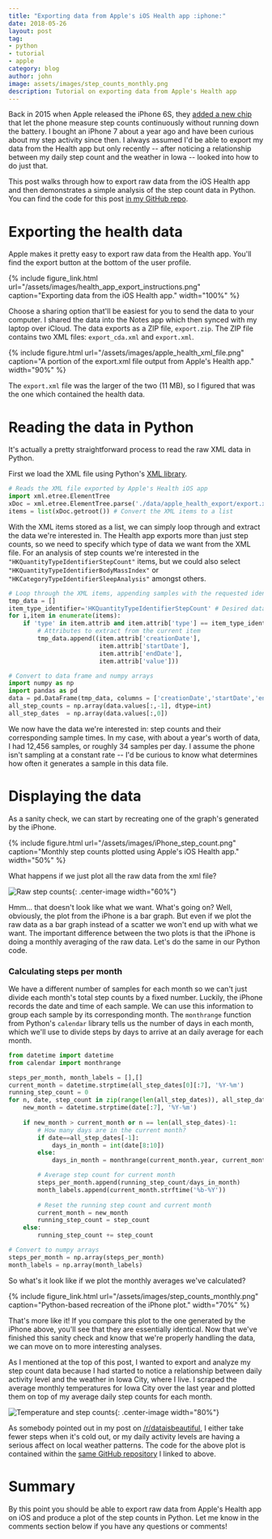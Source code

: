 ```yaml
---
title: "Exporting data from Apple's iOS Health app :iphone:"
date: 2018-05-26
layout: post
tag:
- python
- tutorial
- apple
category: blog
author: john
image: assets/images/step_counts_monthly.png
description: Tutorial on exporting data from Apple's Health app
---
```


Back in 2015 when Apple released the iPhone 6S, they [added a new chip](https://appleinsider.com/articles/15/09/10/apples-efficient-m9-coprocessor-will-let-your-iphone-6s-track-pace-make-hey-siri-always-on) that let the phone measure step counts continuously without running down the battery. I bought an iPhone 7 about a year ago and have been curious about my step activity since then. I always assumed I'd be able to export my data from the Health app but only recently -- after noticing a relationship between my daily step count and the weather in Iowa -- looked into how to do just that.

This post walks through how to export raw data from the iOS Health app and then demonstrates a simple analysis of the step count data in Python. You can find the code for this post [in my GitHub repo](https://github.com/johnwmillr/WeatherStepCount).

# Exporting the health data

Apple makes it pretty easy to export raw data from the Health app. You'll find the export button at the bottom of the user profile.

{% include figure_link.html url="/assets/images/health_app_export_instructions.png" caption="Exporting data from the iOS Health app." width="100%" %}

Choose a sharing option that'll be easiest for you to send the data to your computer. I shared the data into the Notes app which then synced with my laptop over iCloud. The data exports as a ZIP file, `export.zip`. The ZIP file contains two XML files: `export_cda.xml` and `export.xml`. 

{% include figure.html url="/assets/images/apple_health_xml_file.png" caption="A portion of the export.xml file output from Apple's Health app." width="90%" %}

The `export.xml` file was the larger of the two (11 MB), so I figured that was the one which contained the health data.

# Reading the data in Python

It's actually a pretty straightforward process to read the raw XML data in Python.

First we load the XML file using Python's [XML library](https://docs.python.org/3/library/xml.html).

```python
# Reads the XML file exported by Apple's Health iOS app
import xml.etree.ElementTree
xDoc = xml.etree.ElementTree.parse('./data/apple_health_export/export.xml')
items = list(xDoc.getroot()) # Convert the XML items to a list
```

With the XML items stored as a list, we can simply loop through and extract the data we're interested in. The Health app exports more than just step counts, so we need to specify which type of data we want from the XML file. For an analysis of step counts we're interested in the `"HKQuantityTypeIdentifierStepCount"` items, but we could also select `"HKQuantityTypeIdentifierBodyMassIndex"` or `"HKCategoryTypeIdentifierSleepAnalysis"` amongst others.

```python
# Loop through the XML items, appending samples with the requested identifier
tmp_data = []
item_type_identifier='HKQuantityTypeIdentifierStepCount' # Desired data type
for i,item in enumerate(items):
    if 'type' in item.attrib and item.attrib['type'] == item_type_identifier:        
        # Attributes to extract from the current item
        tmp_data.append((item.attrib['creationDate'],
                         item.attrib['startDate'],
                         item.attrib['endDate'],
                         item.attrib['value']))

# Convert to data frame and numpy arrays
import numpy as np
import pandas as pd
data = pd.DataFrame(tmp_data, columns = ['creationDate','startDate','endDate','value'])
all_step_counts = np.array(data.values[:,-1], dtype=int)
all_step_dates  = np.array(data.values[:,0])
```

We now have the data we're interested in: step counts and their corresponding sample times. In my case, with about a year's worth of data, I had 12,456 samples, or roughly 34 samples per day. I assume the phone isn't sampling at a constant rate -- I'd be curious to know what determines how often it generates a sample in this data file.

# Displaying the data

As a sanity check, we can start by recreating one of the graph's generated by the iPhone.

{% include figure.html url="/assets/images/iPhone_step_count.png" caption="Monthly step counts plotted using Apple's iOS Health app." width="50%" %}

What happens if we just plot all the raw data from the xml file?

![Raw step counts]({{site.url}}/assets/images/step_counts_raw.png){: .center-image width="60%"}

Hmm... that doesn't look like what we want. What's going on? Well, obviously, the plot from the iPhone is a bar graph. But even if we plot the raw data as a bar graph instead of a scatter we won't end up with what we want. The important difference between the two plots is that the iPhone is doing a monthly averaging of the raw data. Let's do the same in our Python code.

### Calculating steps per month

We have a different number of samples for each month so we can't just divide each month's total step counts by a fixed number. Luckily, the iPhone records the date and time of each sample. We can use this information to group each sample by its corresponding month. The `monthrange` function from Python's `calendar` library tells us the number of days in each month, which we'll use to divide steps by days to arrive at an daily average for each month.

```python
from datetime import datetime
from calendar import monthrange

steps_per_month, month_labels = [],[]
current_month = datetime.strptime(all_step_dates[0][:7], '%Y-%m')
running_step_count = 0
for n, date, step_count in zip(range(len(all_step_dates)), all_step_dates, all_step_counts):
    new_month = datetime.strptime(date[:7], '%Y-%m')
    
    if new_month > current_month or n == len(all_step_dates)-1:
        # How many days are in the current month?
        if date==all_step_dates[-1]:
            days_in_month = int(date[8:10])
        else:
            days_in_month = monthrange(current_month.year, current_month.month)[1]

        # Average step count for current month
        steps_per_month.append(running_step_count/days_in_month)
        month_labels.append(current_month.strftime('%b-%Y'))        
        
        # Reset the running step count and current month
        current_month = new_month
        running_step_count = step_count
    else:
        running_step_count += step_count    

# Convert to numpy arrays        
steps_per_month = np.array(steps_per_month)
month_labels = np.array(month_labels)
```

So what's it look like if we plot the monthly averages we've calculated?

{% include figure_link.html url="/assets/images/step_counts_monthly.png" caption="Python-based recreation of the iPhone plot." width="70%" %}

That's more like it! If you compare this plot to the one generated by the iPhone above, you'll see that they are essentially identical. Now that we've finished this sanity check and know that we're properly handling the data, we can move on to more interesting analyses.

As I mentioned at the top of this post, I wanted to export and analyze my step count data because I had started to notice a relationship between daily activity level and the weather in Iowa City, where I live. I scraped the average monthly temperatures for Iowa City over the last year and plotted them on top of my average daily step counts for each month.

![Temperature and step counts]({{site.url}}/assets/images/temperature_and_step_count.png){: .center-image width="80%"}

As somebody pointed out in my post on [/r/dataisbeautiful](https://www.reddit.com/r/dataisbeautiful/comments/8mfu09/relationship_between_my_daily_step_counts_and_the/), I either take fewer steps when it's cold out, or my daily activity levels are having a serious affect on local weather patterns. The code for the above plot is contained within the [same GitHub repository](https://github.com/johnwmillr/WeatherStepCount) I linked to above.

# Summary
By this point you should be able to export raw data from Apple's Health app on iOS and produce a plot of the step counts in Python. Let me know in the comments section below if you have any questions or comments!